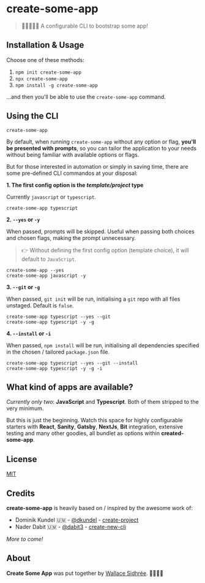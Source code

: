 # create-some-app

> 👩‍💻🚀👨‍💻 A configurable CLI to bootstrap some app!

## Installation & Usage

Choose one of these methods:

1. `npm init create-some-app`
2. `npx create-some-app`
3. `npm install -g create-some-app`

...and then you'll be able to use the `create-some-app` command.

## Using the CLI

    create-some-app

By default, when running `create-some-app` without any option or flag, **you'll be presented with prompts**, so you can tailor the application to your needs without being familiar with available options or flags.

But for those interested in automation or simply in saving time, there are some pre-defined CLI commandos at your disposal:

**1. The first config option is the _template/project_ type**

Currently `javascript` or `typescript`.

    create-some-app typescript

**2. `--yes` or `-y`**

When passed, prompts will be skipped. Useful when passing both choices and chosen flags, making the prompt unnecessary.

> 👉 Without defining the first config option (template choice), it will default to `JavaScript`.

    create-some-app --yes
    create-some-app javascript -y

**3. `--git` or `-g`**

When passed, `git init` will be run, initialising a `git` repo with all files unstaged. Default is `false`.

    create-some-app typescript --yes --git
    create-some-app typescript -y -g

**4. `--install` or `-i`**

When passed, `npm install` will be run, initialising all dependencies specified in the chosen / tailored `package.json` file.

    create-some-app typescript --yes --git --install
    create-some-app typescript -y -g -i

## What kind of apps are available?

_Currently only two_: **JavaScript** and **Typescript**. Both of them stripped to the very minimum.

But this is just the beginning. Watch this space for highly configurable starters with **React**, **Sanity**, **Gatsby**, **NextJs**, **Bit** integration, extensive testing and many other goodies, all bundlet as options within **created-some-app**.

## License

[MIT](LICENSE)

## Credits

**create-some-app** is heavily based on / inspired by the awesome work of:

- Dominik Kundel 🇺🇲 - [@dkundel](https://github.com/dkundel) - [create-project](https://github.com/dkundel/create-project)
- Nader Dabit 🇺🇲 - [@dabit3](https://github.com/dabit3) - [create-new-cli](https://www.npmjs.com/package/create-new-cli)

_More to come!_

## About

**Create Some App** was put together by [Wallace Sidhrée](https://github.com/dreamyguy). 👨‍💻🇳🇴
